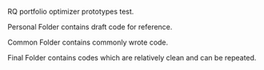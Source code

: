 RQ portfolio optimizer prototypes test.


Personal Folder contains draft code for reference.

Common Folder contains commonly wrote code.

Final Folder contains codes which are relatively clean and can be repeated.

